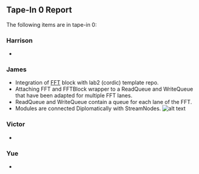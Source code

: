 ## Tape-In 0 Report

The following items are in tape-in 0:

### Harrison
-

### James
- Integration of [FFT](https://github.com/ucb-art/fft/tree/diplomacyPort2) block with lab2 (cordic) template repo.
- Attaching FFT and FFTBlock wrapper to a ReadQueue and WriteQueue that have been adapted for multiple FFT lanes.
- ReadQueue and WriteQueue contain a queue for each lane of the FFT.
- Modules are connected Diplomatically with StreamNodes.
![alt text](https://github.com/ucberkeley-ee290c/fa18-mimo/tree/master/doc/tapein0_james.png "FFT tapein 0 diagram")

### Victor
-

### Yue
- 

